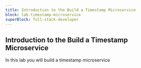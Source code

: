 ```yaml
---
title: Introduction to the Build a Timestamp Microservice
block: lab-timestamp-microservice
superBlock: full-stack-developer
---
```


## Introduction to the Build a Timestamp Microservice

In this lab you will build a timestamp microservice
